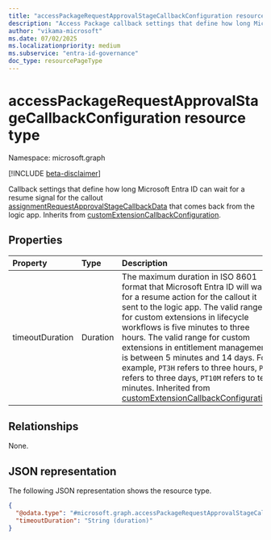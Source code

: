 ```yaml
---
title: "accessPackageRequestApprovalStageCallbackConfiguration resource type"
description: "Access Package callback settings that define how long Microsoft Entra ID can wait for a resume signal for the callout that it made to the logic app."
author: "vikama-microsoft"
ms.date: 07/02/2025
ms.localizationpriority: medium
ms.subservice: "entra-id-governance"
doc_type: resourcePageType
---
```


# accessPackageRequestApprovalStageCallbackConfiguration resource type

Namespace: microsoft.graph

[!INCLUDE [beta-disclaimer](../../includes/beta-disclaimer.md)]

Callback settings that define how long Microsoft Entra ID can wait for a resume signal for the callout [assignmentRequestApprovalStageCallbackData](../resources/assignmentrequestapprovalstagecallbackdata.md) that comes back from the logic app. Inherits from [customExtensionCallbackConfiguration](../resources/customextensioncallbackconfiguration.md).


## Properties
|Property|Type|Description|
|:---|:---|:---|
|timeoutDuration|Duration|The maximum duration in ISO 8601 format that Microsoft Entra ID will wait for a resume action for the callout it sent to the logic app. The valid range for custom extensions in lifecycle workflows is five minutes to three hours. The valid range for custom extensions in entitlement management is between 5 minutes and 14 days. For example, `PT3H` refers to three hours, `P3D` refers to three days, `PT10M` refers to ten minutes. Inherited from [customExtensionCallbackConfiguration](../resources/customextensioncallbackconfiguration.md).|

## Relationships
None.

## JSON representation
The following JSON representation shows the resource type.
<!-- {
  "blockType": "resource",
  "@odata.type": "microsoft.graph.accessPackageRequestApprovalStageCallbackConfiguration"
}
-->
``` json
{
  "@odata.type": "#microsoft.graph.accessPackageRequestApprovalStageCallbackConfiguration",
  "timeoutDuration": "String (duration)"
}
```
